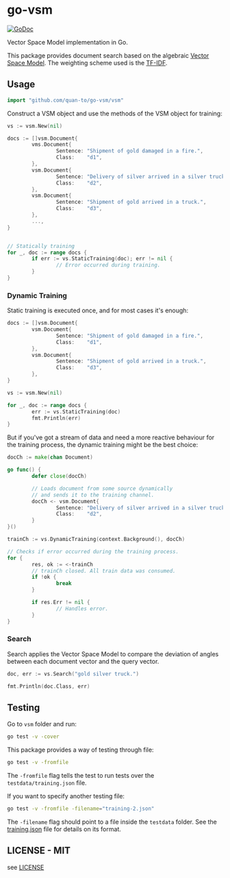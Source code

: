 # go-vsm

[![GoDoc](https://godoc.org/github.com/quan-to/go-vsm?status.svg)](https://godoc.org/github.com/quan-to/go-vsm/vsm)

Vector Space Model implementation in Go.

This package provides document search based on the algebraic [Vector Space Model](https://en.wikipedia.org/wiki/Vector_space_model). The weighting scheme used is the [TF-IDF](https://en.wikipedia.org/wiki/Tf%E2%80%93idf).

## Usage

```go
import "github.com/quan-to/go-vsm/vsm"
```

Construct a VSM object and use the methods of the VSM object for training:

```go
vs := vsm.New(nil)

docs := []vsm.Document{
        vms.Document{
                Sentence: "Shipment of gold damaged in a fire.",
                Class:    "d1",
        },
        vsm.Document{
                Sentence: "Delivery of silver arrived in a silver truck.",
                Class:    "d2",
        },
        vsm.Document{
                Sentence: "Shipment of gold arrived in a truck.",
                Class:    "d3",
        },
        ...,
}


// Statically training
for _, doc := range docs {
        if err := vs.StaticTraining(doc); err != nil {
                // Error occurred during training.
        }
}
```

### Dynamic Training

Static training is executed once, and for most cases it's enough:

```go
docs := []vsm.Document{
        vsm.Document{
                Sentence: "Shipment of gold damaged in a fire.",
                Class:    "d1",
        },
        vsm.Document{
                Sentence: "Shipment of gold arrived in a truck.",
                Class:    "d3",
        },
}

vs := vsm.New(nil)

for _, doc := range docs {
        err := vs.StaticTraining(doc)
        fmt.Println(err)
}

```

But if you've got a stream of data and need a more reactive behaviour for the training process, the dynamic training might be the best choice:

```go
docCh := make(chan Document)

go func() {
        defer close(docCh)

        // Loads document from some source dynamically
        // and sends it to the training channel.
        docCh <- vsm.Document{
                Sentence: "Delivery of silver arrived in a silver truck.",
                Class:    "d2",
        }
}()

trainCh := vs.DynamicTraining(context.Background(), docCh)

// Checks if error occurred during the training process.
for {
        res, ok := <-trainCh
        // trainCh closed. All train data was consumed.
        if !ok {
                break
        }

        if res.Err != nil {
                // Handles error.
        }
}
```

### Search

Search applies the Vector Space Model to compare the deviation of angles between each document vector and the query vector.

```go
doc, err := vs.Search("gold silver truck.")

fmt.Println(doc.Class, err)
```

## Testing

Go to `vsm` folder and run:

```bash
go test -v -cover
```

This package provides a way of testing through file:

```bash
go test -v -fromfile
```

The `-fromfile` flag tells the test to run tests over the `testdata/training.json` file. 

If you want to specify another testing file:

```bash
go test -v -fromfile -filename="training-2.json"
```

The `-filename` flag should point to a file inside the `testdata` folder. See the [training.json](vsm/testdata/training.json) file for details on its format.

## LICENSE - MIT

see [LICENSE](LICENSE)
